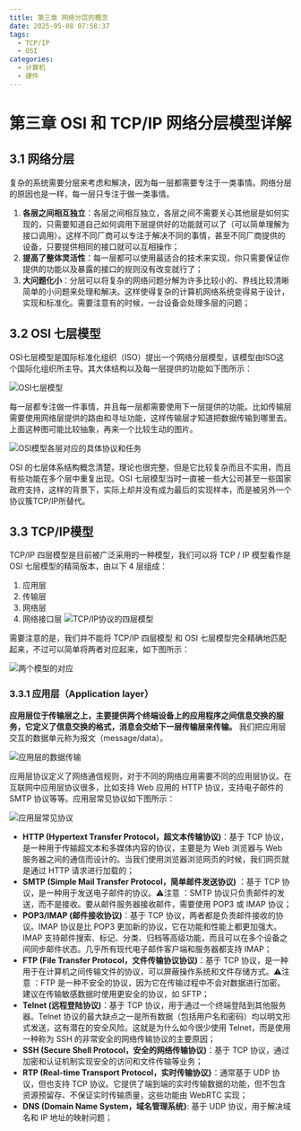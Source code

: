 ```yaml
---
title: 第三章 网络分层的概念
date: 2025-05-08 07:58:37
tags:
  - TCP/IP
  - OSI
categories:
  - 计算机
  - 硬件
---
```

# 第三章 OSI 和 TCP/IP 网络分层模型详解

## 3.1 网络分层

复杂的系统需要分层来考虑和解决，因为每一层都需要专注于一类事情。网络分层的原因也是一样，每一层只专注于做一类事情。

1. **各层之间相互独立**：各层之间相互独立，各层之间不需要关心其他层是如何实现的，只需要知道自己如何调用下层提供好的功能就可以了（可以简单理解为接口调用）。这样不同厂商可以专注于解决不同的事情，甚至不同厂商提供的设备，只要提供相同的接口就可以互相操作；
2. **提高了整体灵活性**：每一层都可以使用最适合的技术来实现，你只需要保证你提供的功能以及暴露的接口的规则没有改变就行了；
3. **大问题化小**：分层可以将复杂的网络问题分解为许多比较小的、界线比较清晰简单的小问题来处理和解决。这样使得复杂的计算机网络系统变得易于设计，实现和标准化。需要注意有的时候，一台设备会处理多层的问题；

## 3.2 OSI 七层模型

OSI七层模型是国际标准化组织（ISO）提出一个网络分层模型，该模型由ISO这个国际化组织所主导。其大体结构以及每一层提供的功能如下图所示：

![OSI七层模型](20250505075146.png)

每一层都专注做一件事情，并且每一层都需要使用下一层提供的功能。比如传输层需要使用网络层提供的路由和寻址功能，这样传输层才知道把数据传输到哪里去。上面这种图可能比较抽象，再来一个比较生动的图片。

![OSI模型各层对应的具体协议和任务](20250505080107.png)

OSI 的七层体系结构概念清楚，理论也很完整，但是它比较复杂而且不实用，而且有些功能在多个层中重复出现。OSI 七层模型当时一直被一些大公司甚至一些国家政府支持，这样的背景下，实际上却并没有成为最后的实现样本，而是被另外一个协议簇TCP/IP所替代。

## 3.3 TCP/IP模型

TCP/IP 四层模型是目前被广泛采用的一种模型，我们可以将 TCP / IP 模型看作是 OSI 七层模型的精简版本，由以下 4 层组成：
1. 应用层
2. 传输层
3. 网络层
4. 网络接口层
![TCP/IP协议的四层模型](20250505080534.png)

需要注意的是，我们并不能将 TCP/IP 四层模型 和 OSI 七层模型完全精确地匹配起来，不过可以简单将两者对应起来，如下图所示：

![两个模型的对应](20250505082225.png)

### 3.3.1 应用层（Application layer）

**应用层位于传输层之上，主要提供两个终端设备上的应用程序之间信息交换的服务，它定义了信息交换的格式，消息会交给下一层传输层来传输。** 我们把应用层交互的数据单元称为报文（message/data）。

![应用层的数据传输](20250505082932.png)

应用层协议定义了网络通信规则，对于不同的网络应用需要不同的应用层协议。在互联网中应用层协议很多，比如支持 Web 应用的 HTTP 协议，支持电子邮件的 SMTP 协议等等。应用层常见协议如下图所示：

![应用层常见协议](20250505083129.png)

- **HTTP (Hypertext Transfer Protocol，超文本传输协议)**：基于 TCP 协议，是一种用于传输超文本和多媒体内容的协议，主要是为 Web 浏览器与 Web 服务器之间的通信而设计的。当我们使用浏览器浏览网页的时候，我们网页就是通过 HTTP 请求进行加载的；
- **SMTP (Simple Mail Transfer Protocol，简单邮件发送协议)** ：基于 TCP 协议，是一种用于发送电子邮件的协议。⚠️注意 ：SMTP 协议只负责邮件的发送，而不是接收。要从邮件服务器接收邮件，需要使用 POP3 或 IMAP 协议；
- **POP3/IMAP (邮件接收协议)**：基于 TCP 协议，两者都是负责邮件接收的协议。IMAP 协议是比 POP3 更加新的协议，它在功能和性能上都更加强大。IMAP 支持邮件搜索、标记、分类、归档等高级功能，而且可以在多个设备之间同步邮件状态。几乎所有现代电子邮件客户端和服务器都支持 IMAP；
- **FTP (File Transfer Protocol，文件传输协议协议)**：基于 TCP 协议，是一种用于在计算机之间传输文件的协议，可以屏蔽操作系统和文件存储方式。⚠️注意 ：FTP 是一种不安全的协议，因为它在传输过程中不会对数据进行加密。建议在传输敏感数据时使用更安全的协议，如 SFTP；
- **Telnet (远程登陆协议)**：基于 TCP 协议，用于通过一个终端登陆到其他服务器。Telnet 协议的最大缺点之一是所有数据（包括用户名和密码）均以明文形式发送，这有潜在的安全风险。这就是为什么如今很少使用 Telnet，而是使用一种称为 SSH 的非常安全的网络传输协议的主要原因；
- **SSH (Secure Shell Protocol，安全的网络传输协议)**：基于 TCP 协议，通过加密和认证机制实现安全的访问和文件传输等业务；
- **RTP (Real-time Transport Protocol，实时传输协议}**：通常基于 UDP 协议，但也支持 TCP 协议。它提供了端到端的实时传输数据的功能，但不包含资源预留存、不保证实时传输质量，这些功能由 WebRTC 实现；
- **DNS (Domain Name System，域名管理系统}**: 基于 UDP 协议，用于解决域名和 IP 地址的映射问题；
